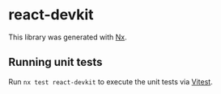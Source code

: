 # react-devkit

This library was generated with [Nx](https://nx.dev).

## Running unit tests

Run `nx test react-devkit` to execute the unit tests via [Vitest](https://vitest.dev/).
